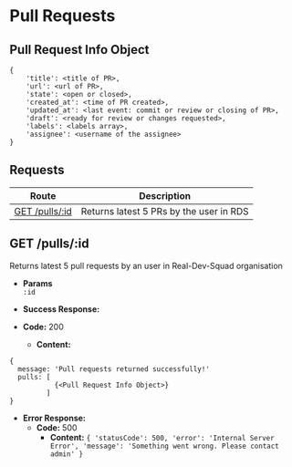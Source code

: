 # Pull Requests

## Pull Request Info Object

```
{
    'title': <title of PR>,
    'url': <url of PR>,
    'state': <open or closed>,
    'created_at': <time of PR created>,
    'updated_at': <last event: commit or review or closing of PR>,
    'draft': <ready for review or changes requested>,
    'labels': <labels array>,
    'assignee': <username of the assignee>
}
```

## **Requests**

|               Route                |           Description           |
| :--------------------------------: | :-----------------------------: |
|      [GET /pulls/:id](#get-pullsid)      | Returns latest 5 PRs by the user in RDS |


## **GET /pulls/:id**

Returns latest 5 pull requests by an user in Real-Dev-Squad organisation

- **Params**  
  `:id`

- **Success Response:**
- **Code:** 200
  - **Content:**

```
{
  message: 'Pull requests returned successfully!'
  pulls: [
           {<Pull Request Info Object>}
         ]
}
```

- **Error Response:**
  - **Code:** 500
    - **Content:** `{ 'statusCode': 500, 'error': 'Internal Server Error', 'message': 'Something went wrong. Please contact admin' }`
